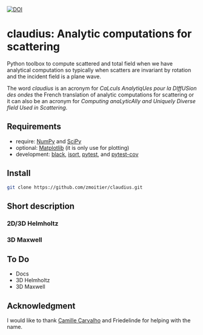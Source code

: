 [![DOI](https://zenodo.org/badge/DOI/10.5281/zenodo.4244731.svg)](https://doi.org/10.5281/zenodo.4244731)

# claudius: Analytic computations for scattering

Python toolbox to compute scattered and total field when we have analytical computation so typically when scatters are invariant by rotation and the incident field is a plane wave.

The word _claudius_ is an acronym for _CaLculs AnalytiqUes pour la DIffUSion des ondes_ the French translation of analytic computations for scattering or it can also be an acronym for _Computing anaLyticAlly and Uniquely Diverse fIeld Used in Scattering_.

## Requirements

- require: [NumPy](https://github.com/numpy/numpy) and [SciPy](https://github.com/scipy/scipy)
- optional: [Matplotlib](https://github.com/matplotlib/matplotlib) (it is only use for plotting)
- development: [black](https://github.com/psf/black), [isort](https://github.com/PyCQA/isort), [pytest](https://github.com/pytest-dev/pytest), and [pytest-cov](https://github.com/pytest-dev/pytest-cov)

## Install

```bash
git clone https://github.com/zmoitier/claudius.git
```

## Short description

### 2D/3D Helmholtz

### 3D Maxwell

## To Do

- Docs
- 3D Helmholtz
- 3D Maxwell

## Acknowledgment

I would like to thank [Camille Carvalho](https://github.com/carvalhocamille) and Friedelinde for helping with the name.
